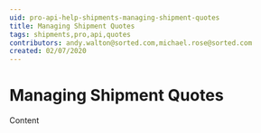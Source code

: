 ```yaml
---
uid: pro-api-help-shipments-managing-shipment-quotes
title: Managing Shipment Quotes
tags: shipments,pro,api,quotes
contributors: andy.walton@sorted.com,michael.rose@sorted.com
created: 02/07/2020
---
```


# Managing Shipment Quotes

Content

